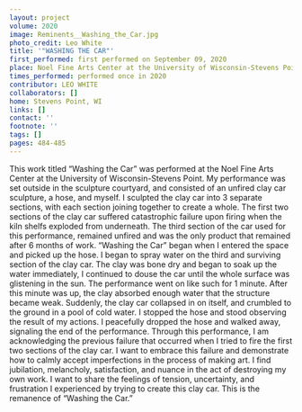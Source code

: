```yaml
---
layout: project
volume: 2020
image: Reminents__Washing_the_Car.jpg
photo_credit: Leo White
title: '"WASHING THE CAR"'
first_performed: first performed on September 09, 2020
place: Noel Fine Arts Center at the University of Wisconsin-Stevens Point
times_performed: performed once in 2020
contributor: LEO WHITE
collaborators: []
home: Stevens Point, WI
links: []
contact: ''
footnote: ''
tags: []
pages: 484-485
---
```




This work titled “Washing the Car” was performed at the Noel Fine Arts Center at the University of Wisconsin-Stevens Point. My performance was set outside in the sculpture courtyard, and consisted of an unfired clay car sculpture, a hose, and myself. I sculpted the clay car into 3 separate sections, with each section joining together to create a whole. The first two sections of the clay car suffered catastrophic failure upon firing when the kiln shelfs exploded from underneath. The third section of the car used for this performance, remained unfired and was the only product that remained after 6 months of work. “Washing the Car” began when I entered the space and picked up the hose. I began to spray water on the third and surviving section of the clay car. The clay was bone dry and began to soak up the water immediately, I continued to douse the car until the whole surface was glistening in the sun. The performance went on like such for 1 minute. After this minute was up, the clay absorbed enough water that the structure became weak. Suddenly, the clay car collapsed in on itself, and crumbled to the ground in a pool of cold water. I stopped the hose and stood observing the result of my actions. I peacefully dropped the hose and walked away, signaling the end of the performance. Through this performance, I am acknowledging the previous failure that occurred when I tried to fire the first two sections of the clay car. I want to embrace this failure and demonstrate how to calmly accept imperfections in the process of making art. I find jubilation, melancholy, satisfaction, and nuance in the act of destroying my own work. I want to share the feelings of tension, uncertainty, and frustration I experienced by trying to create this clay car. This is the remanence of “Washing the Car.”
